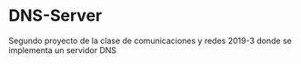 # DNS-Server
Segundo proyecto de la clase de comunicaciones y redes 2019-3 donde se implementa un servidor DNS
